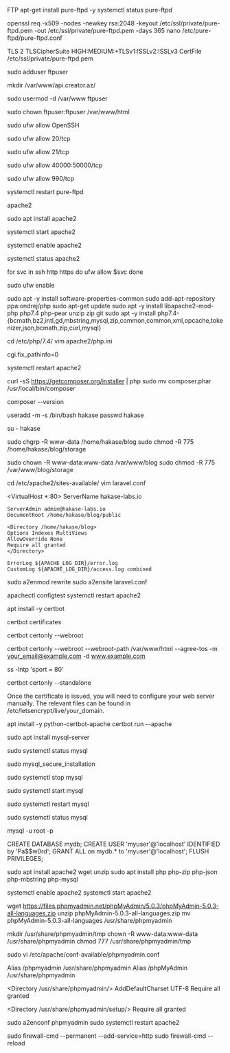 FTP
apt-get install pure-ftpd -y
systemctl status pure-ftpd

openssl req -x509 -nodes -newkey rsa:2048 -keyout /etc/ssl/private/pure-ftpd.pem -out /etc/ssl/private/pure-ftpd.pem -days 365
nano /etc/pure-ftpd/pure-ftpd.conf

TLS                          2
TLSCipherSuite               HIGH:MEDIUM:+TLSv1:!SSLv2:!SSLv3
CertFile                     /etc/ssl/private/pure-ftpd.pem

sudo adduser ftpuser

mkdir /var/www/api.creator.az/

sudo usermod -d /var/www ftpuser

sudo chown ftpuser:ftpuser /var/www/html

sudo ufw allow OpenSSH

sudo ufw allow 20/tcp

sudo ufw allow 21/tcp

sudo ufw allow 40000:50000/tcp

sudo ufw allow 990/tcp

systemctl restart pure-ftpd


apache2

sudo apt install apache2

systemctl start apache2

systemctl enable apache2

systemctl status apache2

for svc in ssh http https
do 
ufw allow $svc
done

sudo ufw enable





sudo apt -y install software-properties-common
sudo add-apt-repository ppa:ondrej/php
sudo apt-get update
sudo apt -y install libapache2-mod-php php7.4 php-pear unzip zip git
sudo apt -y install php7.4-{bcmath,bz2,intl,gd,mbstring,mysql,zip,common,common,xml,opcache,tokenizer,json,bcmath,zip,curl,mysql}

cd /etc/php/7.4/
vim apache2/php.ini

cgi.fix_pathinfo=0 

systemctl restart apache2

curl -sS https://getcomposer.org/installer | php
sudo mv composer.phar /usr/local/bin/composer

composer --version

useradd -m -s /bin/bash hakase
passwd hakase

su - hakase

sudo chgrp -R www-data /home/hakase/blog
sudo chmod -R 775 /home/hakase/blog/storage

sudo chown -R www-data:www-data /var/www/blog
sudo chmod -R 775 /var/www/blog/storage

cd /etc/apache2/sites-available/
vim laravel.conf

<VirtualHost *:80>
    ServerName hakase-labs.io

    ServerAdmin admin@hakase-labs.io
    DocumentRoot /home/hakase/blog/public

    <Directory /home/hakase/blog>
    Options Indexes MultiViews
    AllowOverride None
    Require all granted
    </Directory>

    ErrorLog ${APACHE_LOG_DIR}/error.log
    CustomLog ${APACHE_LOG_DIR}/access.log combined
</VirtualHost>

sudo a2enmod rewrite
sudo a2ensite laravel.conf

apachectl configtest
systemctl restart apache2

apt install -y certbot

certbot certificates

certbot certonly --webroot

certbot certonly --webroot --webroot-path /var/www/html --agree-tos -m your_email@example.com -d www.example.com

ss -lntp 'sport = 80'

certbot certonly --standalone

Once the certificate is issued, you will need to configure your web server manually. The relevant files can be found in /etc/letsencrypt/live/your_domain.

apt install -y python-certbot-apache
certbot run --apache

sudo apt install mysql-server

sudo systemctl status mysql

sudo mysql_secure_installation

sudo systemctl stop mysql

sudo systemctl start mysql

sudo systemctl restart mysql

sudo systemctl status mysql

mysql -u root -p

CREATE DATABASE mydb;
CREATE USER 'myuser'@'localhost' IDENTIFIED by 'Pa$$w0rd';
GRANT ALL on mydb.* to 'myuser'@'localhost';
FLUSH PRIVILEGES;

sudo apt install apache2 wget unzip
sudo apt install php php-zip php-json php-mbstring php-mysql

systemctl enable apache2
systemctl start apache2

wget https://files.phpmyadmin.net/phpMyAdmin/5.0.3/phpMyAdmin-5.0.3-all-languages.zip
unzip phpMyAdmin-5.0.3-all-languages.zip
mv phpMyAdmin-5.0.3-all-languages /usr/share/phpmyadmin

mkdir /usr/share/phpmyadmin/tmp
chown -R www-data:www-data /usr/share/phpmyadmin
chmod 777 /usr/share/phpmyadmin/tmp

sudo vi /etc/apache/conf-available/phpmyadmin.conf

Alias /phpmyadmin /usr/share/phpmyadmin
Alias /phpMyAdmin /usr/share/phpmyadmin
 
<Directory /usr/share/phpmyadmin/>
   AddDefaultCharset UTF-8
   <IfModule mod_authz_core.c>
      <RequireAny>
      Require all granted
     </RequireAny>
   </IfModule>
</Directory>
 
<Directory /usr/share/phpmyadmin/setup/>
   <IfModule mod_authz_core.c>
     <RequireAny>
       Require all granted
     </RequireAny>
   </IfModule>
</Directory>

sudo a2enconf phpmyadmin
sudo systemctl restart apache2

sudo firewall-cmd --permanent --add-service=http
sudo firewall-cmd --reload


































